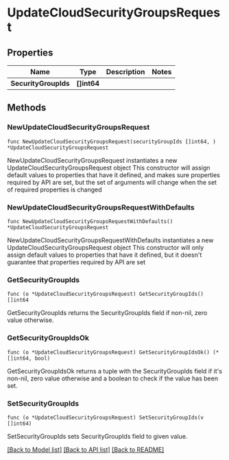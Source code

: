 # UpdateCloudSecurityGroupsRequest

## Properties

Name | Type | Description | Notes
------------ | ------------- | ------------- | -------------
**SecurityGroupIds** | **[]int64** |  | 

## Methods

### NewUpdateCloudSecurityGroupsRequest

`func NewUpdateCloudSecurityGroupsRequest(securityGroupIds []int64, ) *UpdateCloudSecurityGroupsRequest`

NewUpdateCloudSecurityGroupsRequest instantiates a new UpdateCloudSecurityGroupsRequest object
This constructor will assign default values to properties that have it defined,
and makes sure properties required by API are set, but the set of arguments
will change when the set of required properties is changed

### NewUpdateCloudSecurityGroupsRequestWithDefaults

`func NewUpdateCloudSecurityGroupsRequestWithDefaults() *UpdateCloudSecurityGroupsRequest`

NewUpdateCloudSecurityGroupsRequestWithDefaults instantiates a new UpdateCloudSecurityGroupsRequest object
This constructor will only assign default values to properties that have it defined,
but it doesn't guarantee that properties required by API are set

### GetSecurityGroupIds

`func (o *UpdateCloudSecurityGroupsRequest) GetSecurityGroupIds() []int64`

GetSecurityGroupIds returns the SecurityGroupIds field if non-nil, zero value otherwise.

### GetSecurityGroupIdsOk

`func (o *UpdateCloudSecurityGroupsRequest) GetSecurityGroupIdsOk() (*[]int64, bool)`

GetSecurityGroupIdsOk returns a tuple with the SecurityGroupIds field if it's non-nil, zero value otherwise
and a boolean to check if the value has been set.

### SetSecurityGroupIds

`func (o *UpdateCloudSecurityGroupsRequest) SetSecurityGroupIds(v []int64)`

SetSecurityGroupIds sets SecurityGroupIds field to given value.



[[Back to Model list]](../README.md#documentation-for-models) [[Back to API list]](../README.md#documentation-for-api-endpoints) [[Back to README]](../README.md)


